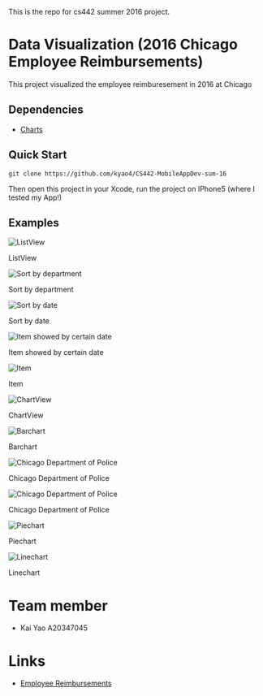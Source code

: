 This is the repo for cs442 summer 2016 project.


# Data Visualization (2016 Chicago Employee Reimbursements)

This project visualized the employee reimburesement in 2016 at Chicago

## Dependencies

* [Charts](https://github.com/danielgindi/Charts)


## Quick Start
```
git clone https://github.com/kyao4/CS442-MobileAppDev-sum-16
```
Then open this project in your Xcode, run the project on IPhone5 (where I tested my App!)

## Examples

![ListView](https://github.com/kyao4/CS442-MobileAppDev-sum-16/blob/master/images/1.png)

ListView

![Sort by department](https://github.com/kyao4/CS442-MobileAppDev-sum-16/blob/master/images/2.png)

Sort by department

![Sort by date](https://github.com/kyao4/CS442-MobileAppDev-sum-16/blob/master/images/3.png)

Sort by date

![Item showed by certain date](https://github.com/kyao4/CS442-MobileAppDev-sum-16/blob/master/images/4.png)

Item showed by certain date

![Item](https://github.com/kyao4/CS442-MobileAppDev-sum-16/blob/master/images/5.png)

Item

![ChartView](https://github.com/kyao4/CS442-MobileAppDev-sum-16/blob/master/images/6.png)

ChartView

![Barchart](https://github.com/kyao4/CS442-MobileAppDev-sum-16/blob/master/images/7.png)

Barchart

![Chicago Department of Police](https://github.com/kyao4/CS442-MobileAppDev-sum-16/blob/master/images/8.png)

Chicago Department of Police

![Chicago Department of Police](https://github.com/kyao4/CS442-MobileAppDev-sum-16/blob/master/images/9.png)

Chicago Department of Police

![Piechart](https://github.com/kyao4/CS442-MobileAppDev-sum-16/blob/master/images/10.png)

Piechart

![Linechart](https://github.com/kyao4/CS442-MobileAppDev-sum-16/blob/master/images/11.png)

Linechart

# Team member
* Kai Yao A20347045

# Links
* [Employee Reimbursements](https://data.cityofchicago.org/Administration-Finance/Employee-Reimbursements/g5h3-jkgt)